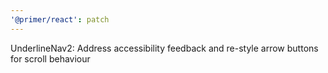 ```yaml
---
'@primer/react': patch
---
```


UnderlineNav2: Address accessibility feedback and re-style arrow buttons for scroll behaviour
